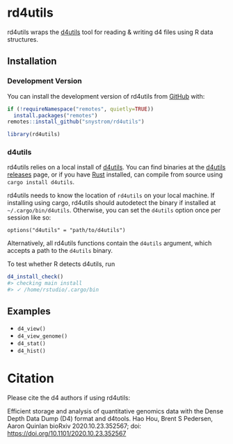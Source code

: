 
<!-- README.md is generated from README.Rmd. Please edit that file -->

# rd4utils

<!-- badges: start -->

<!-- badges: end -->

rd4utils wraps the [d4utils](https://github.com/38/d4-format) tool for
reading & writing d4 files using R data structures.

## Installation

### Development Version

You can install the development version of rd4utils from
[GitHub](https://github.com/snystrom/rd4utils) with:

``` r
if (!requireNamespace("remotes", quietly=TRUE))
  install.packages("remotes")
remotes::install_github("snystrom/rd4utils")
```

``` r
library(rd4utils)
```

### d4utils

rd4utils relies on a local install of
[d4utils](https://github.com/38/d4-format). You can find binaries at the
[d4utils releases](https://github.com/38/d4-format/releases) page, or if
you have [Rust](https://www.rust-lang.org/tools/install) installed, can
compile from source using `cargo install d4utils`.

rd4utils needs to know the location of `rd4utils` on your local machine.
If installing using cargo, rd4utils should autodetect the binary if
installed at `~/.cargo/bin/d4utils`. Otherwise, you can set the
`d4utils` option once per session like so:

`options("d4utils" = "path/to/d4utils")`

Alternatively, all rd4utils functions contain the `d4utils` argument,
which accepts a path to the `d4utils` binary.

To test whether R detects d4utils, run

``` r
d4_install_check()
#> checking main install
#> ✓ /home/rstudio/.cargo/bin
```

## Examples

  - `d4_view()`
  - `d4_view_genome()`
  - `d4_stat()`
  - `d4_hist()`

# Citation

Please cite the d4 authors if using rd4utils:

Efficient storage and analysis of quantitative genomics data with the
Dense Depth Data Dump (D4) format and d4tools. Hao Hou, Brent S
Pedersen, Aaron Quinlan bioRxiv 2020.10.23.352567; doi:
<https://doi.org/10.1101/2020.10.23.352567>
